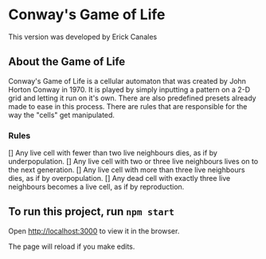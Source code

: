 # Conway's Game of Life

This version was developed by Erick Canales

## About the Game of Life

Conway's Game of Life is a cellular automaton that was created by John Horton Conway in 1970. It is played by simply inputting a pattern on a 2-D grid and letting it run on it's own. There are also predefined presets already made to ease in this process. There are rules that are responsible for the way the "cells" get manipulated.

### Rules

[] Any live cell with fewer than two live neighbours dies, as if by underpopulation.
[] Any live cell with two or three live neighbours lives on to the next generation.
[] Any live cell with more than three live neighbours dies, as if by overpopulation.
[] Any dead cell with exactly three live neighbours becomes a live cell, as if by reproduction.

## To run this project, run `npm start`

Open [http://localhost:3000](http://localhost:3000) to view it in the browser.

The page will reload if you make edits.

